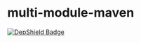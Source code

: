 # multi-module-maven
[![DepShield Badge](https://depshield.sonatype.org/badges/depshield-prod/multi-module-maven/depshield.svg)](https://sonatype.github.io/depshield-github-pages)
